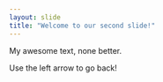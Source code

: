 ```yaml
---
layout: slide
title: "Welcome to our second slide!"
---
```

My awesome text, none better.

Use the left arrow to go back!
